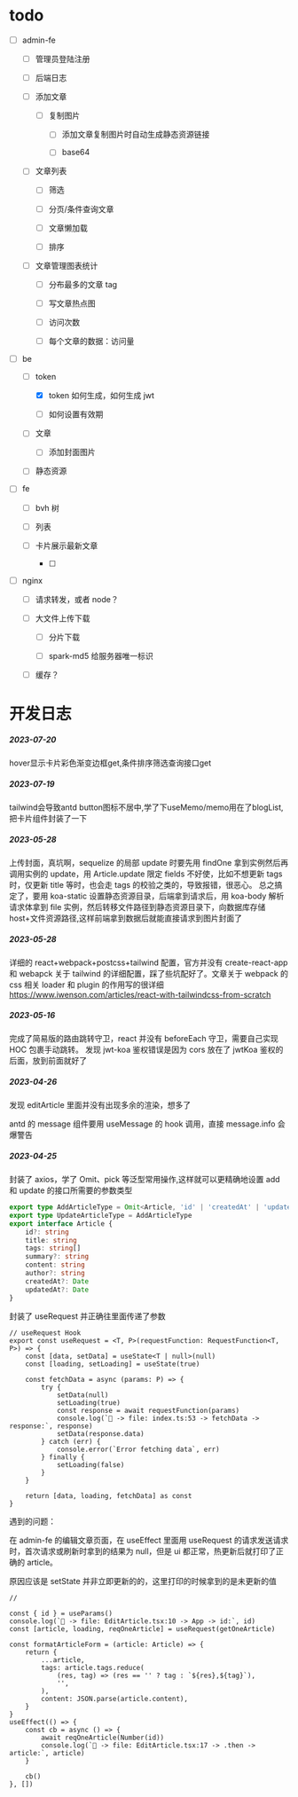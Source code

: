 # **todo**

- [ ] admin-fe

  - [ ] 管理员登陆注册

  - [ ] 后端日志

  - [ ] 添加文章

    - [ ] 复制图片

      - [ ] 添加文章复制图片时自动生成静态资源链接

      - [ ] base64

  - [ ] 文章列表

    - [ ] 筛选

    - [ ] 分页/条件查询文章

    - [ ] 文章懒加载

    - [ ] 排序

  - [ ] 文章管理图表统计

    - [ ] 分布最多的文章 tag

    - [ ] 写文章热点图

    - [ ] 访问次数

    - [ ] 每个文章的数据：访问量

- [ ] be

  - [ ] token

    - [x] token 如何生成，如何生成 jwt

    - [ ] 如何设置有效期

  - [ ] 文章

    - [ ] 添加封面图片

  - [ ] 静态资源

- [ ] fe

  - [ ] bvh 树

  - [ ] 列表

  - [ ] 卡片展示最新文章

    - [ ]

- [ ] nginx

  - [ ] 请求转发，或者 node？

  - [ ] 大文件上传下载

    - [ ] 分片下载

    - [ ] spark-md5 给服务器唯一标识

  - [ ] 缓存？

# 开发日志

##### 2023-07-20

hover显示卡片彩色渐变边框get,条件排序筛选查询接口get

##### 2023-07-19

tailwind会导致antd button图标不居中,学了下useMemo/memo用在了blogList,把卡片组件封装了一下

##### 2023-05-28

上传封面，真坑啊，sequelize 的局部 update 时要先用 findOne 拿到实例然后再调用实例的 update，用 Article.update 限定 fields 不好使，比如不想更新 tags 时，仅更新 title 等时，也会走 tags 的校验之类的，导致报错，很恶心。
总之搞定了，要用 koa-static 设置静态资源目录，后端拿到请求后，用 koa-body 解析请求体拿到 file 实例，然后转移文件路径到静态资源目录下，向数据库存储 host+文件资源路径,这样前端拿到数据后就能直接请求到图片封面了

##### 2023-05-28

详细的 react+webpack+postcss+tailwind 配置，官方并没有 create-react-app 和 webapck 关于 tailwind 的详细配置，踩了些坑配好了。文章关于 webpack 的 css 相关 loader 和 plugin 的作用写的很详细
https://www.iwenson.com/articles/react-with-tailwindcss-from-scratch

##### 2023-05-16

完成了简易版的路由跳转守卫，react 并没有 beforeEach 守卫，需要自己实现 HOC 包裹手动跳转。
发现 jwt-koa 鉴权错误是因为 cors 放在了 jwtKoa 鉴权的后面，放到前面就好了

##### 2023-04-26

发现 editArticle 里面并没有出现多余的渲染，想多了

antd 的 message 组件要用 useMessage 的 hook 调用，直接 message.info 会爆警告

##### 2023-04-25

封装了 axios，学了 Omit、pick 等泛型常用操作,这样就可以更精确地设置 add 和 update 的接口所需要的参数类型

```ts
export type AddArticleType = Omit<Article, 'id' | 'createdAt' | 'updatedAt'>
export type UpdateArticleType = AddArticleType
export interface Article {
	id?: string
	title: string
	tags: string[]
	summary?: string
	content: string
	author?: string
	createdAt?: Date
	updatedAt?: Date
}
```

封装了 useRequest 并正确往里面传递了参数

```tsx
// useRequest Hook
export const useRequest = <T, P>(requestFunction: RequestFunction<T, P>) => {
	const [data, setData] = useState<T | null>(null)
	const [loading, setLoading] = useState(true)

	const fetchData = async (params: P) => {
		try {
			setData(null)
			setLoading(true)
			const response = await requestFunction(params)
			console.log(`🚀 -> file: index.ts:53 -> fetchData -> response:`, response)
			setData(response.data)
		} catch (err) {
			console.error(`Error fetching data`, err)
		} finally {
			setLoading(false)
		}
	}

	return [data, loading, fetchData] as const
}
```

遇到的问题：

在 admin-fe 的编辑文章页面，在 useEffect 里面用 useRequest 的请求发送请求时，首次请求或刷新时拿到的结果为 null，但是 ui 都正常，热更新后就打印了正确的 article。

原因应该是 setState 并非立即更新的的，这里打印的时候拿到的是未更新的值

```tsx
//

const { id } = useParams()
console.log(`🚀 -> file: EditArticle.tsx:10 -> App -> id:`, id)
const [article, loading, reqOneArticle] = useRequest(getOneArticle)

const formatArticleForm = (article: Article) => {
	return {
		...article,
		tags: article.tags.reduce(
			(res, tag) => (res == '' ? tag : `${res},${tag}`),
			'',
		),
		content: JSON.parse(article.content),
	}
}
useEffect(() => {
	const cb = async () => {
		await reqOneArticle(Number(id))
		console.log(`🚀 -> file: EditArticle.tsx:17 -> .then -> article:`, article)
	}

	cb()
}, [])
```

